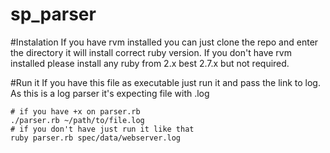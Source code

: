 # sp_parser

#Instalation
If you have rvm installed you can just clone the repo and enter the directory it will install correct
ruby version.
If you don't have rvm installed please install any ruby from 2.x best 2.7.x but not required.

#Run it
If you have this file as executable just run it and pass the link to log.
As this is a log parser it's expecting file with .log
```
# if you have +x on parser.rb
./parser.rb ~/path/to/file.log
# if you don't have just run it like that
ruby parser.rb spec/data/webserver.log
```
